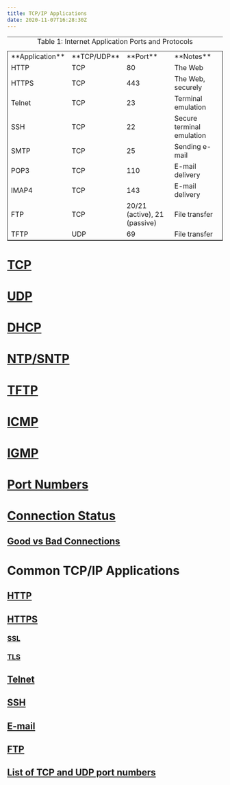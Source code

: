 ```yaml
---
title: TCP/IP Applications
date: 2020-11-07T16:28:30Z
---
```


<table border="2" cellspacing="0" cellpadding="6" rules="groups" frame="hsides">
<caption class="t-above"><span class="table-number">Table 1:</span> Internet Application Ports and Protocols</caption>

<colgroup>
<col  class="org-left" />

<col  class="org-left" />

<col  class="org-right" />

<col  class="org-left" />
</colgroup>
<tbody>
<tr>
<td class="org-left">**Application**</td>
<td class="org-left">**TCP/UDP**</td>
<td class="org-right">**Port**</td>
<td class="org-left">**Notes**</td>
</tr>

<tr>
<td class="org-left">HTTP</td>
<td class="org-left">TCP</td>
<td class="org-right">80</td>
<td class="org-left">The Web</td>
</tr>

<tr>
<td class="org-left">HTTPS</td>
<td class="org-left">TCP</td>
<td class="org-right">443</td>
<td class="org-left">The Web, securely</td>
</tr>

<tr>
<td class="org-left">Telnet</td>
<td class="org-left">TCP</td>
<td class="org-right">23</td>
<td class="org-left">Terminal emulation</td>
</tr>

<tr>
<td class="org-left">SSH</td>
<td class="org-left">TCP</td>
<td class="org-right">22</td>
<td class="org-left">Secure terminal emulation</td>
</tr>

<tr>
<td class="org-left">SMTP</td>
<td class="org-left">TCP</td>
<td class="org-right">25</td>
<td class="org-left">Sending e-mail</td>
</tr>

<tr>
<td class="org-left">POP3</td>
<td class="org-left">TCP</td>
<td class="org-right">110</td>
<td class="org-left">E-mail delivery</td>
</tr>

<tr>
<td class="org-left">IMAP4</td>
<td class="org-left">TCP</td>
<td class="org-right">143</td>
<td class="org-left">E-mail delivery</td>
</tr>

<tr>
<td class="org-left">FTP</td>
<td class="org-left">TCP</td>
<td class="org-right">20/21 (active), 21 (passive)</td>
<td class="org-left">File transfer</td>
</tr>

<tr>
<td class="org-left">TFTP</td>
<td class="org-left">UDP</td>
<td class="org-right">69</td>
<td class="org-left">File transfer</td>
</tr>
</tbody>
</table>

# [TCP](20201010181222-tcp.md)

# [UDP](20201011173654-udp.md)

# [DHCP](20201021131828-dhcp.md)

# [NTP/SNTP](20201109143701-ntp-sntp.md)

# [TFTP](20201109143930-tftp.md)

# [ICMP](20201021124807-icmp.md)

# [IGMP](20201110140815-igmp.md)

# [Port Numbers](20201110141204-port-numbers.md)

# [Connection Status](20201110142553-connection-status.md)

## [Good vs Bad Connections](20201110144648-good-vs-bad-connections.md)

# Common TCP/IP Applications

## [HTTP](20201021131941-http.md)

## [HTTPS](20201110150126-https.md)

### [SSL](2020-11-10--14-59-52Z--ssl.md)

### [TLS](20201110150013-tls.md)

## [Telnet](20201111154514-telnet.md)

## [SSH](20201111154539-ssh.md)

## [E-mail](20201111155124-e-mail.md)

## [FTP](20201112150625-ftp.md)

## [List of TCP and UDP port numbers](20210625091026-list-of-tcp-and-udp-port-numbers.md)
